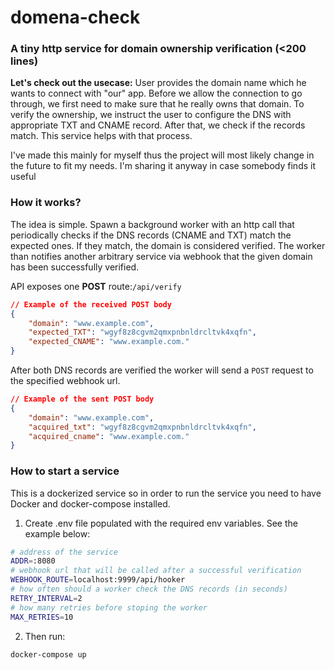 # domena-check

### A tiny http service for domain ownership verification (<200 lines)

**Let's check out the usecase:** User provides the domain name which he wants to connect with "our" app. Before we allow the connection to go through, we first need to make sure that he really owns that domain. To verify the ownership, we instruct the user to configure the DNS with appropriate TXT and CNAME record. After that, we check if the records match. This service helps with that process.

I've made this mainly for myself thus the project will most likely change in the future to fit my needs. I'm sharing it anyway in case somebody finds it useful

### How it works?

The idea is simple. Spawn a background worker with an http call that periodically checks if the DNS records (CNAME and TXT) match the expected ones. If they match, the domain is considered verified. The worker than notifies another arbitrary service via webhook that the given domain has been successfully verified.

API exposes one **POST** route:`/api/verify`

```json
// Example of the received POST body
{
	"domain": "www.example.com",
	"expected_TXT": "wgyf8z8cgvm2qmxpnbnldrcltvk4xqfn",
	"expected_CNAME": "www.example.com."
}
```

After both DNS records are verified the worker will send a `POST` request to the specified webhook url.

```json
// Example of the sent POST body
{
	"domain": "www.example.com",
	"acquired_txt": "wgyf8z8cgvm2qmxpnbnldrcltvk4xqfn",
	"acquired_cname": "www.example.com."
}
```

### How to start a service

This is a dockerized service so in order to run the service you need to have Docker and docker-compose installed.

1. Create .env file populated with the required env variables. See the example below:

```sh
# address of the service
ADDR=:8080
# webhook url that will be called after a successful verification
WEBHOOK_ROUTE=localhost:9999/api/hooker
# how often should a worker check the DNS records (in seconds)
RETRY_INTERVAL=2
# how many retries before stoping the worker
MAX_RETRIES=10
```

2. Then run:

```bash
docker-compose up
```
